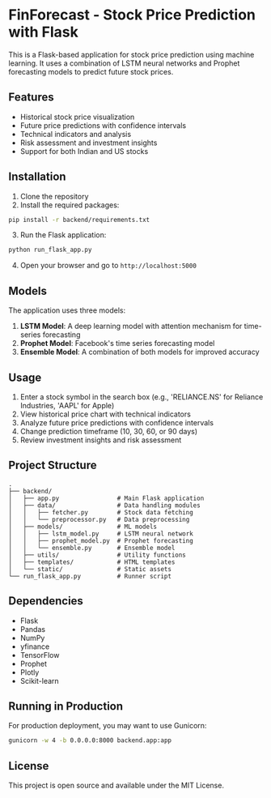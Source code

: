 
# FinForecast - Stock Price Prediction with Flask

This is a Flask-based application for stock price prediction using machine learning. It uses a combination of LSTM neural networks and Prophet forecasting models to predict future stock prices.

## Features

- Historical stock price visualization
- Future price predictions with confidence intervals
- Technical indicators and analysis
- Risk assessment and investment insights
- Support for both Indian and US stocks

## Installation

1. Clone the repository
2. Install the required packages:

```bash
pip install -r backend/requirements.txt
```

3. Run the Flask application:

```bash
python run_flask_app.py
```

4. Open your browser and go to `http://localhost:5000`

## Models

The application uses three models:

1. **LSTM Model**: A deep learning model with attention mechanism for time-series forecasting
2. **Prophet Model**: Facebook's time series forecasting model
3. **Ensemble Model**: A combination of both models for improved accuracy

## Usage

1. Enter a stock symbol in the search box (e.g., 'RELIANCE.NS' for Reliance Industries, 'AAPL' for Apple)
2. View historical price chart with technical indicators
3. Analyze future price predictions with confidence intervals
4. Change prediction timeframe (10, 30, 60, or 90 days)
5. Review investment insights and risk assessment

## Project Structure

```
.
├── backend/
│   ├── app.py                # Main Flask application
│   ├── data/                 # Data handling modules
│   │   ├── fetcher.py        # Stock data fetching
│   │   └── preprocessor.py   # Data preprocessing
│   ├── models/               # ML models
│   │   ├── lstm_model.py     # LSTM neural network
│   │   ├── prophet_model.py  # Prophet forecasting
│   │   └── ensemble.py       # Ensemble model
│   ├── utils/                # Utility functions
│   ├── templates/            # HTML templates
│   └── static/               # Static assets
└── run_flask_app.py          # Runner script
```

## Dependencies

- Flask
- Pandas
- NumPy
- yfinance
- TensorFlow
- Prophet
- Plotly
- Scikit-learn

## Running in Production

For production deployment, you may want to use Gunicorn:

```bash
gunicorn -w 4 -b 0.0.0.0:8000 backend.app:app
```

## License

This project is open source and available under the MIT License.
